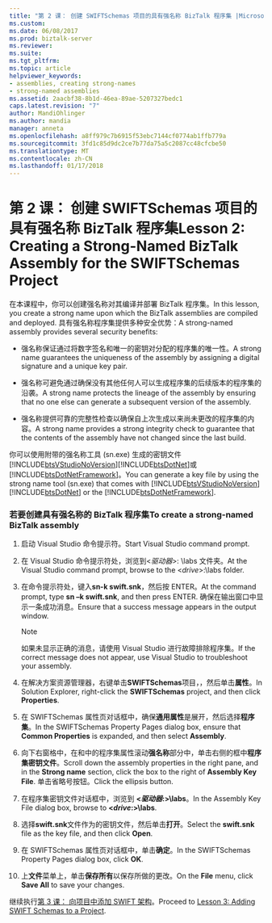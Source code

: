 ```yaml
---
title: "第 2 课： 创建 SWIFTSchemas 项目的具有强名称 BizTalk 程序集 |Microsoft 文档"
ms.custom: 
ms.date: 06/08/2017
ms.prod: biztalk-server
ms.reviewer: 
ms.suite: 
ms.tgt_pltfrm: 
ms.topic: article
helpviewer_keywords:
- assemblies, creating strong-names
- strong-named assemblies
ms.assetid: 2aacbf38-8b1d-46ea-89ae-5207327bedc1
caps.latest.revision: "7"
author: MandiOhlinger
ms.author: mandia
manager: anneta
ms.openlocfilehash: a8ff979c7b6915f53ebc7144cf0774ab1ffb779a
ms.sourcegitcommit: 3fd1c85d9dc2ce7b77da75a5c2087cc48cfcbe50
ms.translationtype: MT
ms.contentlocale: zh-CN
ms.lasthandoff: 01/17/2018
---
```

# <a name="lesson-2-creating-a-strong-named-biztalk-assembly-for-the-swiftschemas-project"></a><span data-ttu-id="413f7-102">第 2 课： 创建 SWIFTSchemas 项目的具有强名称 BizTalk 程序集</span><span class="sxs-lookup"><span data-stu-id="413f7-102">Lesson 2: Creating a Strong-Named BizTalk Assembly for the SWIFTSchemas Project</span></span>
<span data-ttu-id="413f7-103">在本课程中，你可以创建强名称对其编译并部署 BizTalk 程序集。</span><span class="sxs-lookup"><span data-stu-id="413f7-103">In this lesson, you create a strong name upon which the BizTalk assemblies are compiled and deployed.</span></span> <span data-ttu-id="413f7-104">具有强名称程序集提供多种安全优势：</span><span class="sxs-lookup"><span data-stu-id="413f7-104">A strong-named assembly provides several security benefits:</span></span>  
  
-   <span data-ttu-id="413f7-105">强名称保证通过将数字签名和唯一的密钥对分配的程序集的唯一性。</span><span class="sxs-lookup"><span data-stu-id="413f7-105">A strong name guarantees the uniqueness of the assembly by assigning a digital signature and a unique key pair.</span></span>  
  
-   <span data-ttu-id="413f7-106">强名称可避免通过确保没有其他任何人可以生成程序集的后续版本的程序集的沿袭。</span><span class="sxs-lookup"><span data-stu-id="413f7-106">A strong name protects the lineage of the assembly by ensuring that no one else can generate a subsequent version of the assembly.</span></span>  
  
-   <span data-ttu-id="413f7-107">强名称提供可靠的完整性检查以确保自上次生成以来尚未更改的程序集的内容。</span><span class="sxs-lookup"><span data-stu-id="413f7-107">A strong name provides a strong integrity check to guarantee that the contents of the assembly have not changed since the last build.</span></span>  
  
 <span data-ttu-id="413f7-108">你可以使用附带的强名称工具 (sn.exe) 生成的密钥文件[!INCLUDE[btsVStudioNoVersion](../../includes/btsvstudionoversion-md.md)][!INCLUDE[btsDotNet](../../includes/btsdotnet-md.md)]或[!INCLUDE[btsDotNetFramework](../../includes/btsdotnetframework-md.md)]。</span><span class="sxs-lookup"><span data-stu-id="413f7-108">You can generate a key file by using the strong name tool (sn.exe) that comes with [!INCLUDE[btsVStudioNoVersion](../../includes/btsvstudionoversion-md.md)][!INCLUDE[btsDotNet](../../includes/btsdotnet-md.md)] or the [!INCLUDE[btsDotNetFramework](../../includes/btsdotnetframework-md.md)].</span></span>  
  
### <a name="to-create-a-strong-named-biztalk-assembly"></a><span data-ttu-id="413f7-109">若要创建具有强名称的 BizTalk 程序集</span><span class="sxs-lookup"><span data-stu-id="413f7-109">To create a strong-named BizTalk assembly</span></span>  
  
1.  <span data-ttu-id="413f7-110">启动 Visual Studio 命令提示符。</span><span class="sxs-lookup"><span data-stu-id="413f7-110">Start Visual Studio command prompt.</span></span>  
  
2.  <span data-ttu-id="413f7-111">在 Visual Studio 命令提示符处，浏览到\<*驱动器*\>: \labs 文件夹。</span><span class="sxs-lookup"><span data-stu-id="413f7-111">At the Visual Studio command prompt, browse to the \<*drive*\>:\labs folder.</span></span>  
  
3.  <span data-ttu-id="413f7-112">在命令提示符处，键入**sn-k swift.snk**，然后按 ENTER。</span><span class="sxs-lookup"><span data-stu-id="413f7-112">At the command prompt, type **sn –k swift.snk**, and then press ENTER.</span></span> <span data-ttu-id="413f7-113">确保在输出窗口中显示一条成功消息。</span><span class="sxs-lookup"><span data-stu-id="413f7-113">Ensure that a success message appears in the output window.</span></span>  
  
    > [!NOTE]
    >  <span data-ttu-id="413f7-114">如果未显示正确的消息，请使用 Visual Studio 进行故障排除程序集。</span><span class="sxs-lookup"><span data-stu-id="413f7-114">If the correct message does not appear, use Visual Studio to troubleshoot your assembly.</span></span>  
  
4.  <span data-ttu-id="413f7-115">在解决方案资源管理器，右键单击**SWIFTSchemas**项目，，然后单击**属性**。</span><span class="sxs-lookup"><span data-stu-id="413f7-115">In Solution Explorer, right-click the **SWIFTSchemas** project, and then click **Properties**.</span></span>  
  
5.  <span data-ttu-id="413f7-116">在 SWIFTSchemas 属性页对话框中，确保**通用属性**是展开，然后选择**程序集**。</span><span class="sxs-lookup"><span data-stu-id="413f7-116">In the SWIFTSchemas Property Pages dialog box, ensure that **Common Properties** is expanded, and then select **Assembly**.</span></span>  
  
6.  <span data-ttu-id="413f7-117">向下右窗格中，在和中的程序集属性滚动**强名称**部分中，单击右侧的框中**程序集密钥文件**。</span><span class="sxs-lookup"><span data-stu-id="413f7-117">Scroll down the assembly properties in the right pane, and in the **Strong name** section, click the box to the right of **Assembly Key File**.</span></span> <span data-ttu-id="413f7-118">单击省略号按钮。</span><span class="sxs-lookup"><span data-stu-id="413f7-118">Click the ellipsis button.</span></span>  
  
7.  <span data-ttu-id="413f7-119">在程序集密钥文件对话框中，浏览到 **\<*驱动器*:\>\labs**。</span><span class="sxs-lookup"><span data-stu-id="413f7-119">In the Assembly Key File dialog box, browse to **\<*drive*:\>\labs**.</span></span>  
  
8.  <span data-ttu-id="413f7-120">选择**swift.snk**文件作为的密钥文件，然后单击**打开**。</span><span class="sxs-lookup"><span data-stu-id="413f7-120">Select the **swift.snk** file as the key file, and then click **Open**.</span></span>  
  
9. <span data-ttu-id="413f7-121">在 SWIFTSchemas 属性页对话框中，单击**确定**。</span><span class="sxs-lookup"><span data-stu-id="413f7-121">In the SWIFTSchemas Property Pages dialog box, click **OK**.</span></span>  
  
10. <span data-ttu-id="413f7-122">上**文件**菜单上，单击**保存所有**以保存所做的更改。</span><span class="sxs-lookup"><span data-stu-id="413f7-122">On the **File** menu, click **Save All** to save your changes.</span></span>  
  
 <span data-ttu-id="413f7-123">继续执行[第 3 课： 向项目中添加 SWIFT 架构](../../adapters-and-accelerators/accelerator-swift/lesson-3-adding-swift-schemas-to-a-project.md)。</span><span class="sxs-lookup"><span data-stu-id="413f7-123">Proceed to [Lesson 3: Adding SWIFT Schemas to a Project](../../adapters-and-accelerators/accelerator-swift/lesson-3-adding-swift-schemas-to-a-project.md).</span></span>